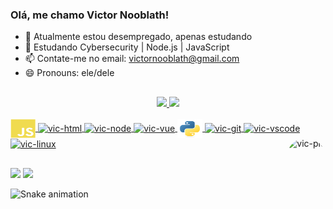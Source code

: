 ### Olá, me chamo Victor Nooblath!

- 🔭 Atualmente estou desempregado, apenas estudando
- 🌱 Estudando Cybersecurity | Node.js | JavaScript
- 📫 Contate-me no email: victornooblath@gmail.com
- 😄 Pronouns: ele/dele
  ##
<div align="center">
  <a href="https://www.linkedin.com/in/paulo-victor-medeiros-1b23771a3/">
  <img height="180em" src="https://github-readme-stats.vercel.app/api?username=victornooblath&show_icons=true&theme=radical&include_all_commits=true&count_private=true&hide_border=true&hide_rank=true"/>
  <img height="180em" src="https://github-readme-stats.vercel.app/api/top-langs/?username=victornooblath&layout=compact&langs_count=7&theme=radical&hide_border=true"/>
</div>
 <div style="display: inline_block"><br>
  <img align="center" alt="vic-Js" height="30" width="40" src="https://raw.githubusercontent.com/devicons/devicon/master/icons/javascript/javascript-plain.svg">
  <img align="center" alt="vic-html" height="30" width="40" src="https://cdn.jsdelivr.net/gh/devicons/devicon/icons/html5/html5-original.svg">
  <img align="center" alt="vic-node" height="30" width="40" src="https://cdn.jsdelivr.net/gh/devicons/devicon/icons/nodejs/nodejs-original.svg">
  <img align="center" alt="vic-vue" height="30" width="40" src="https://cdn.jsdelivr.net/gh/devicons/devicon/icons/vuejs/vuejs-original.svg">
  <img align="center" alt="vic-Python" height="30" width="40" src="https://raw.githubusercontent.com/devicons/devicon/master/icons/python/python-original.svg">
  <img align="center" alt="vic-git" height="30" width="40" src="https://cdn.jsdelivr.net/gh/devicons/devicon/icons/git/git-original.svg">
  <img align="center" alt="vic-vscode" height="30" width="40" src="https://cdn.jsdelivr.net/gh/devicons/devicon/icons/vscode/vscode-original.svg">
  <img align="center" alt="vic-linux" height="30" width="40" src="https://cdn.jsdelivr.net/gh/devicons/devicon/icons/linux/linux-original.svg">
  <img align="right" alt="vic-pic" height="150" style="border-radius:50px;" src="https://i.pinimg.com/originals/e4/26/70/e426702edf874b181aced1e2fa5c6cde.gif">
</div>
  
  ##
  
<div> 
  <a href = "mailto:victornooblath@gmail.com"><img src="https://img.shields.io/badge/-Gmail-%23333?style=for-the-badge&logo=gmail&logoColor=white" target="_blank"></a>
  <a href="https://www.linkedin.com/in/paulo-victor-medeiros-1b23771a3/" target="_blank"><img src="https://img.shields.io/badge/-LinkedIn-%230077B5?style=for-the-badge&logo=linkedin&logoColor=white" target="_blank"></a>
</div>
  
  ![Snake animation](https://github.com/victornooblath/victornooblath/blob/output/github-contribution-grid-snake.svg)
